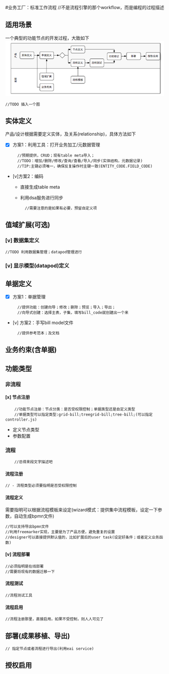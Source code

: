 #业务工厂：标准工作流程
	//不是流程引擎的那个workflow，而是编程的过程描述
## 适用场景

一个典型的功能节点的开发过程，大致如下
![mt.it.dev.workflow 推荐开发实践_title](../images/mt.it.dev.workflow.png "架构图")	
			
	//TODO 插入一个图
## 实体定义
产品/设计根据需要定义实体，及关系(relationship)，具体方法如下

* [x] 方案1：利用工具：打开业务加工/元数据管理

		//预期提供，CRUD；现有table meta导入；
		//TODO：增加/删除/修改/查询/查看/导入/同步(实体结构，元数据记录)
		//TIP:主键必须唯一，确保反复操作时主键一致(ENTITY_CODE.FIELD_CODE)

* [v]方案2：编码
	* 直接生成table meta
	* 利用dsa服务进行同步

			//需要注意的是如果有必要，预留自定义项
	
## 值域扩展(可选)
### [v] 数据集定义
	//TODO 利用数据集管理；datapod管理进行
### [v] 显示模型(datapod)定义	
## 单据定义
* [x] 方案1：单据管理

		//提供功能：创建向导；修改；删除；预览；导入；导出；
		//向导式创建：选择主表，子集，填写bill_code就创建出一个来
* [v] 方案2：手写bill model文件

		//提供参考范本；及文档
## 业务约束(含单据)
## 功能类型
### 非流程
#### [x] 节点注册
		//功能节点注册：节点分类：是否受权限控制；单据类型还是自定义类型
		//单据类型可以指定类型:grid-bill;treegrid-bill;tree-bill;(可以指定controller.js)
* 定义节点类型
* 参数配置


### 流程
		//总得来段文字描述吧
#### 流程注册
	// - 流程类型必须要指明是否受权限控制
#### 流程定义
需要指明可以根据流程模板来设定(wizard模式：提供集中流程模板，设定一下参数，自动生成bpmn文件)
		
	//可以支持导出bpmn文件
	//利用freemarker实现，主要是为了产品方便，避免重复的设置
	//designer可以直接提供默认值的，比如扩展后的user task(设定好条件；或者定义业务函数)
#### [v] 流程部署
	//必须指明是在线部署
	//需要将现有的数据迁移一下
#### 流程测试
	//流程测试工具
#### 流程启用

	//流程注册那里，直接启用，如果不受控制，则人人可见了

## 部署(成果移植、导出)
	// 指定节点或者流程进行导出(利用eai service)
## 授权启用
